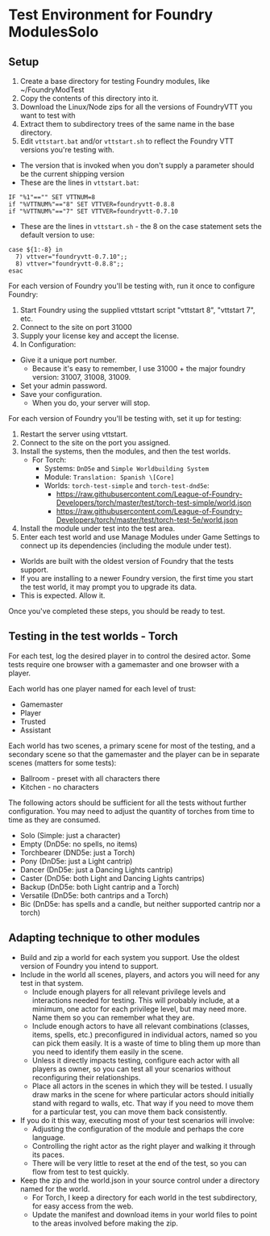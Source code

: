 # Test Environment for Foundry ModulesSolo

## Setup

1. Create a base directory for testing Foundry modules, like ~/FoundryModTest
2. Copy the contents of this directory into it.
3. Download the Linux/Node zips for all the versions of FoundryVTT you want to test with
4. Extract them to subdirectory trees of the same name in the base directory.
5. Edit `vttstart.bat` and/or `vttstart.sh` to reflect the Foundry VTT versions you're testing with.
  - The version that is invoked when you don't supply a parameter should be the current shipping version
  - These are the lines in `vttstart.bat`:
```
IF "%1"=="" SET VTTNUM=8
if "%VTTNUM%"=="8" SET VTTVER=foundryvtt-0.8.8
if "%VTTNUM%"=="7" SET VTTVER=foundryvtt-0.7.10
```
  - These are the lines in `vttstart.sh` - the 8 on the case statement sets the default version to use:
```
case ${1:-8} in
  7) vttver="foundryvtt-0.7.10";;
  8) vttver="foundryvtt-0.8.8";;
esac
```
For each version of Foundry you'll be testing with, run it once to configure Foundry:

1. Start Foundry using the supplied vttstart script "vttstart 8", "vttstart 7", etc.
2. Connect to the site on port 31000
3. Supply your license key and accept the license.
4. In Configuration: 
  * Give it a unique port number.
    * Because it's easy to remember, I use 31000 + the major foundry version: 31007, 31008, 31009.
  * Set your admin password.
  * Save your configuration. 
    * When you do, your server will stop.

For each version of Foundry you'll be testing with, set it up for testing:

1. Restart the server using vttstart.
2. Connect to the site on the port you assigned.
3. Install the systems, then the modules, and then the test worlds. 
    * For Torch:
      * Systems: `DnD5e` and `Simple Worldbuilding System`
      * Module: `Translation: Spanish \[Core]`
      * Worlds: `torch-test-simple` and `torch-test-dnd5e`:
        * https://raw.githubusercontent.com/League-of-Foundry-Developers/torch/master/test/torch-test-simple/world.json
        * https://raw.githubusercontent.com/League-of-Foundry-Developers/torch/master/test/torch-test-5e/world.json
4. Install the module under test into the test area.
5. Enter each test world and use Manage Modules under Game Settings to connect up its dependencies (including the module under test). 
  * Worlds are built with the oldest version of Foundry that the tests support. 
  * If you are installing to a newer Foundry version, the first time you start the test world, it may prompt you to upgrade its data. 
  * This is expected. Allow it.

Once you've completed these steps, you should be ready to test. 

## Testing in the test worlds - Torch

For each test, log the desired player in to control the desired actor. Some tests require one browser with a gamemaster and one browser with a player.

Each world has one player named for each level of trust:
* Gamemaster
* Player
* Trusted
* Assistant

Each world has two scenes, a primary scene for most of the testing, and a secondary scene so that the gamemaster and the player can be in separate scenes (matters for some tests):

* Ballroom - preset with all characters there
* Kitchen - no characters

The following actors should be sufficient for all the tests without further configuration. You may need to adjust the quantity of torches from time to time as they are consumed.

* Solo (Simple: just a character)
* Empty (DnD5e: no spells, no items)
* Torchbearer (DND5e: just a Torch)
* Pony (DnD5e: just a Light cantrip)
* Dancer (DnD5e: just a Dancing Lights cantrip)
* Caster (DnD5e: both Light and Dancing Lights cantrips)
* Backup (DnD5e: both Light cantrip and a Torch)
* Versatile (DnD5e: both cantrips and a Torch)
* Bic (DnD5e: has spells and a candle, but neither supported cantrip nor a torch)

## Adapting technique to other modules
* Build and zip a world for each system you support. Use the oldest version of Foundry you intend to support.
* Include in the world all scenes, players, and actors you will need for any test in that system. 
  * Include enough players for all relevant privilege levels and interactions needed for testing. This will probably include, at a minimum, one actor for each privilege level, but may need more. Name them so you can remember what they are.
  * Include enough actors to have all relevant combinations (classes, items, spells, etc.) preconfigured in individual actors, named so you can pick them easily. It is a waste of time to bling them up more than you need to identify them easily in the scene.
  * Unless it directly impacts testing, configure each actor with all players as owner, so you can test all your scenarios without reconfiguring their relationships.
  * Place all actors in the scenes in which they will be tested. I usually draw marks in the scene for where particular actors should initially stand with regard to walls, etc. That way if you need to move them for a particular test, you can move them back consistently.
* If you do it this way, executing most of your test scenarios will involve:
  * Adjusting the configuration of the module and perhaps the core language.
  * Controlling the right actor as the right player and walking it through its paces.
  * There will be very little to reset at the end of the test, so you can flow from test to test quickly.
* Keep the zip and the world.json in your source control under a directory named for the world. 
  * For Torch, I keep a directory for each world in the test subdirectory, for easy access from the web.
  * Update the manifest and download items in your world files to point to the areas involved before making the zip.

